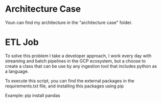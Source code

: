 # Architecture Case

Youn can find my architecture in the "architecture case" folder.

# ETL Job

To solve this problem I take a developer approach, I work every day with streaming and batch pipelines in the GCP ecosystem, but a choose to create a class that can be use by any ingestion tool that includes python as a language.

To execute this script, you can find the external packages in the requirements.txt file, and installing this packages using pip

Example:
pip install pandas

